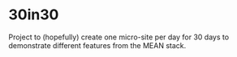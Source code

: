 # 30in30
Project to (hopefully) create one micro-site per day for 30 days to demonstrate different features from the MEAN stack.
